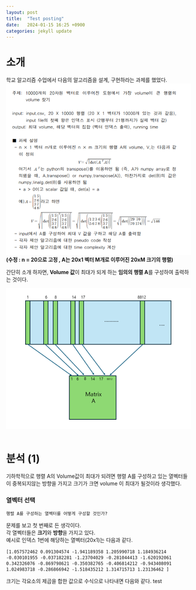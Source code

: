 ```yaml
---
layout: post
title:  "Test posting"
date:   2024-01-15 16:25 +0900
categories: jekyll update
---
```

# 소개
학교 알고리즘 수업에서 다음의 알고리즘을 설계, 구현하라는 과제를 했었다.  
![1](..\image\cul_max_volume\1.PNG)  
    **(수정 : n = 20으로 고정 , A는 20x1 벡터 M개로 이루어진 20xM 크기의 행렬)** 

간단히 소개 하자면, **Volume 값**이 최대가 되게 하는 **임의의 행렬 A**를 구성하여 출력하는 것이다.  

![2](../image\cul_max_volume\2.PNG)  
<br>  

# 분석 (1)

기하학적으로 행렬 A의 Volume값이 최대가 되려면 행렬 A를 구성하고 있는 열벡터들이 중복되지않는 방향을 가지고 크기가 크면 volume 이 최대가 될것이라 생각했다.


### 열벡터 선택
    행렬 A를 구성하는 열벡터를 어떻게 구성할 것인가?
문제를 보고 첫 번째로 든 생각이다.  
각 열벡터들은 **크기**와 **방향**을 가지고 있다.  
예시로 인덱스 1번에 해당하는 열벡터(20x1)는 다음과 같다.
  
    [1.057572462 0.091304574 -1.941189358 1.205990718 1.184936214 -0.030101955 -0.037182281 -1.23704029 -0.281044413 -1.620192061 0.342326076 -0.869798621 -0.350382765 -0.406814212 -0.943408091 1.024983718 -0.286866942 -1.518435212 1.314715713 1.23136462 ]  
  
크기는 각요소의 제곱을 합한 값으로 수식으로 나타내면 다음와 같다.
test

<!--  
$$V = \sqrt{det(A^{T}A))}$$
위의 볼륨을 구하는 식에서 A행렬과 A의 전치행렬을 곱하는데 -->